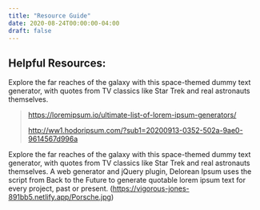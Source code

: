 ```yaml
---
title: "Resource Guide"
date: 2020-08-24T00:00:00-04:00
draft: false
---
```


## Helpful Resources:

Explore the far reaches of the galaxy with this space-themed dummy text generator, with quotes from TV classics like Star Trek and real astronauts themselves.
> https://loremipsum.io/ultimate-list-of-lorem-ipsum-generators/
>
> http://ww1.hodoripsum.com/?sub1=20200913-0352-502a-9ae0-9614567d996a
>
Explore the far reaches of the galaxy with this space-themed dummy text generator, with quotes from TV classics like Star Trek and real astronauts themselves.
A web generator and jQuery plugin, Delorean Ipsum uses the script from Back to the Future to generate quotable lorem ipsum text for every project, past or present.
(https://vigorous-jones-891bb5.netlify.app/Porsche.jpg)
